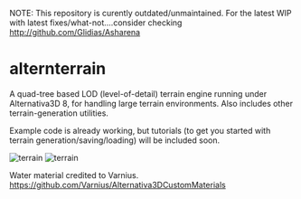 NOTE: This repository is curently outdated/unmaintained. For the latest WIP with latest fixes/what-not....consider checking http://github.com/Glidias/Asharena  

alternterrain
=============

A quad-tree based LOD (level-of-detail) terrain engine running under Alternativa3D 8, for handling large terrain environments. Also includes other terrain-generation utilities.

Example code is already working, but tutorials (to get you started with terrain generation/saving/loading) will be included soon.

![terrain](http://glidias.uphero.com/terrainwater2.jpg)
![terrain](http://glidias.uphero.com/terrainwater3.jpg)
	
Water material credited to Varnius. https://github.com/Varnius/Alternativa3DCustomMaterials

